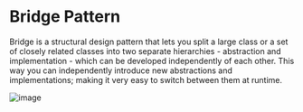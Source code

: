 # Bridge Pattern

Bridge is a structural design pattern that lets you split a large class or a set of closely related classes into two separate hierarchies - abstraction and implementation - which can be developed independently of each other. This way you can independently introduce new abstractions and implementations; making it very easy to switch between them at runtime.

![image](https://user-images.githubusercontent.com/61289714/205625059-53aa3816-9e7b-431d-b05f-bab3b96e80f2.png)
